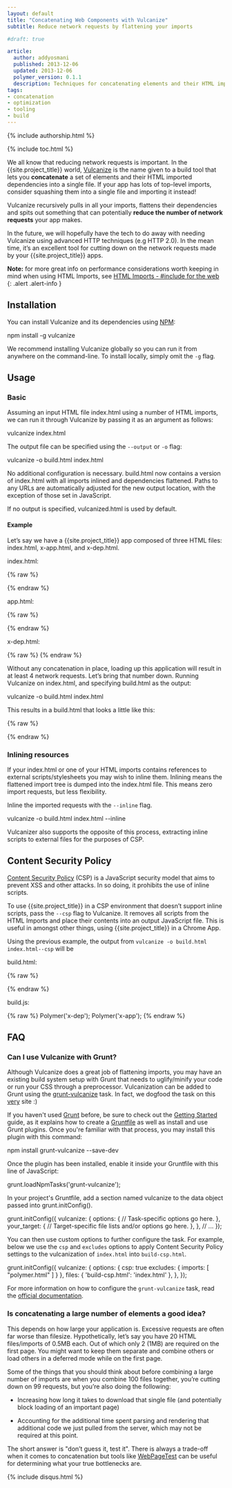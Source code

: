 ```yaml
---
layout: default
title: "Concatenating Web Components with Vulcanize"
subtitle: Reduce network requests by flattening your imports

#draft: true

article:
  author: addyosmani
  published: 2013-12-06
  updated: 2013-12-06
  polymer_version: 0.1.1
  description: Techniques for concatenating elements and their HTML imported dependencies into a single file.
tags:
- concatenation
- optimization
- tooling
- build
---
```



{% include authorship.html %}

{% include toc.html %}

We all know that reducing network requests is important. In the {{site.project_title}} world, [Vulcanize](https://github.com/Polymer/vulcanize) is the name given to a build tool that lets you **concatenate** a set of elements and their HTML imported dependencies into a single file. If your app has lots of top-level imports, consider squashing them into a single file and importing it instead!

Vulcanize recursively pulls in all your imports, flattens their dependencies and spits out something that can potentially **reduce the number of network requests** your app makes. 

In the future, we will hopefully have the tech to do away with needing Vulcanize using advanced HTTP techniques (e.g HTTP 2.0). In the mean time, it’s an excellent tool for cutting down on the network requests made by your {{site.project_title}} apps.

**Note:** for more great info on performance considerations worth keeping in mind when using HTML Imports, see [HTML Imports - #include for the web](http://www.html5rocks.com/en/tutorials/webcomponents/imports/#performance)
{: .alert .alert-info }

## Installation

You can install Vulcanize and its dependencies using [NPM](http://npmjs.org):

  npm install -g vulcanize

We recommend installing Vulcanize globally so you can run it from anywhere on the command-line. To install locally, simply omit the `-g` flag.

## Usage

### Basic

Assuming an input HTML file index.html using a number of HTML imports, we can run it through Vulcanize by passing it as an argument as follows:

  vulcanize index.html

The output file can be specified using the `--output` or `-o` flag:

  vulcanize -o build.html index.html

No additional configuration is necessary. build.html now contains a version of index.html with all imports inlined and dependencies flattened. Paths to any URLs are automatically adjusted for the new output location, with the exception of those set in JavaScript. 

If no output is specified, vulcanized.html is used by default.

#### Example

Let’s say we have a {{site.project_title}} app composed of three HTML files: index.html, x-app.html, and x-dep.html.

index.html:

{% raw %}
  <!doctype html>
  <link rel="import" href="app.html">
  <x-app></x-app>

  <link rel="import" href="../bower_components/polymer/polymer.html">
{% endraw %}

app.html:

{% raw %}
  <link rel="import" href="path/to/x-dep.html">
  <polymer-element name="x-app" noscript>
    <template>
      <x-dep></x-dep>
    </template>
  </polymer-element>
{% endraw %}

  x-dep.html:

{% raw %}
  <polymer-element name="x-dep" noscript>
    <template>
      <img src="x-dep-icon.jpg">
    </template>
  </polymer-element>
{% endraw %}

Without any concatenation in place, loading up this application will result in at least 4 network requests. Let’s bring that number down. Running Vulcanize on index.html, and specifying build.html as the output:

  vulcanize -o build.html index.html

This results in a build.html that looks a little like this:

{% raw %}
  <!doctype html>
  <polymer-element name="x-dep" assetpath="path/to/" noscript>
    <template>
      <img src="path/to/x-dep-icon.jpg">
    </template>
  </polymer-element>
  <polymer-element name="x-app" assetpath="" noscript>
    <template>
      <x-dep></x-dep>
    </template>
  </polymer-element>
  <x-app></x-app>
{% endraw %}

### Inlining resources

If your index.html or one of your HTML imports contains references to external scripts/stylesheets you may wish to inline them. Inlining means the flattened import tree is dumped into the index.html file. This means zero import requests, but less flexibility.

Inline the imported requests with the `--inline` flag.

  vulcanize -o build.html index.html --inline

Vulcanizer also supports the opposite of this process, extracting inline scripts to external files for the purposes of CSP. 

## Content Security Policy

[Content Security Policy](http://en.wikipedia.org/wiki/Content_Security_Policy) (CSP) is a JavaScript security model that aims to prevent XSS and other attacks. In so doing, it prohibits the use of inline scripts.

To use {{site.project_title}} in a CSP environment that doesn’t support inline scripts, pass the `--csp` flag to Vulcanize. It removes all scripts from the HTML Imports and place their contents into an output JavaScript file. This is useful in amongst other things, using {{site.project_title}} in a Chrome App.

Using the previous example, the output from `vulcanize -o build.html index.html--csp` will be

build.html:

{% raw %}
  <!doctype html>
  <polymer-element name="x-dep" assetpath="path/to/">
    <template>
      <img src="path/to/x-dep-icon.jpg">
    </template>
  </polymer-element>
  <polymer-element name="x-app" assetpath="">
    <template>
      <x-dep></x-dep>
    </template>
  </polymer-element>
  <script src="build.js"></script>
  <x-app></x-app>
{% endraw %}

build.js:

{% raw %}
  Polymer('x-dep');
  Polymer('x-app');
{% endraw %}

## FAQ

### Can I use Vulcanize with Grunt?

Although Vulcanize does a great job of flattening imports, you may have an existing build system setup with Grunt that needs to uglify/minify your code or run your CSS through a preprocessor. Vulcanization can be added to Grunt using the [grunt-vulcanize](https://github.com/Polymer/grunt-vulcanize) task. In fact, we dogfood the task on this [very](https://github.com/Polymer/docs/blob/master/Gruntfile.js#L72:L85) site :)

If you haven't used [Grunt](http://gruntjs.com/) before, be sure to check out the [Getting Started](http://gruntjs.com/getting-started) guide, as it explains how to create a [Gruntfile](http://gruntjs.com/sample-gruntfile) as well as install and use Grunt plugins. Once you're familiar with that process, you may install this plugin with this command:

  npm install grunt-vulcanize --save-dev

Once the plugin has been installed, enable it inside your Gruntfile with this line of JavaScript:

  grunt.loadNpmTasks('grunt-vulcanize');

In your project's Gruntfile, add a section named vulcanize to the data object passed into grunt.initConfig().

  grunt.initConfig({
    vulcanize: {
      options: {
        // Task-specific options go here.
      },
      your_target: {
        // Target-specific file lists and/or options go here.
      },
    },
    // ...
  });

You can then use custom options to further configure the task. For example, below we use the `csp` and `excludes` options to apply Content Security Policy settings to the vulcanization of `index.html` into `build-csp.html`.

  grunt.initConfig({
    vulcanize: {
      options: {
        csp: true
        excludes: {
          imports: [
            "polymer.html"
          ]
        }
      },
      files: {
        'build-csp.html': 'index.html'
      },
    },
  });

For more information on how to configure the `grunt-vulcanize` task, read the [official documentation](https://github.com/Polymer/grunt-vulcanize/blob/master/README.md).

### Is concatenating a large number of elements a good idea?

This depends on how large your application is. Excessive requests are often far worse than filesize. Hypothetically, let’s say you have 20 HTML files/imports of 0.5MB each. Out of which only 2 (1MB) are required on the first page. You might want to keep them separate and combine others or load others in a deferred mode while on the first page. 

Some of the things that you should think about before combining a large number of imports are when you combine 100 files together, you’re cutting down on 99 requests, but you’re also doing the following:

* Increasing how long it takes to download that single file (and potentially block loading of an important page)

* Accounting for the additional time spent parsing and rendering that additional code we just pulled from the server, which may not be required at this point. 

The short answer is "don’t guess it, test it". There is always a trade-off when it comes to concatenation but tools like [WebPageTest](http://webpagetest.org) can be useful for determining what your true bottlenecks are.

{% include disqus.html %}
